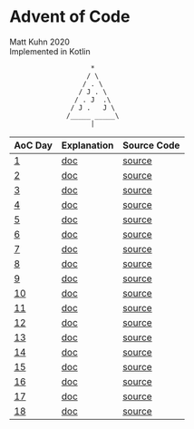 # Advent of Code
Matt Kuhn 2020
<br>Implemented in Kotlin

```
                    *
                   / \
                  / . \
                 / J . \
                / . J  .\
               / J .   J \
              /_____ _____\
                    |
```

| AoC Day | Explanation | Source Code |
|-----|-----|--------|
| [1](https://adventofcode.com/2020/day/1) | [doc](/doc/day1.md) | [source](/src/main/kotlin/day1) |
| [2](https://adventofcode.com/2020/day/2) | [doc](/doc/day2.md) | [source](/src/main/kotlin/day2) |
| [3](https://adventofcode.com/2020/day/3) | [doc](/doc/day3.md) | [source](/src/main/kotlin/day3) |
| [4](https://adventofcode.com/2020/day/4) | [doc](/doc/day4.md) | [source](/src/main/kotlin/day4) |
| [5](https://adventofcode.com/2020/day/5) | [doc](/doc/day5.md) | [source](/src/main/kotlin/day5) |
| [6](https://adventofcode.com/2020/day/6) | [doc](/doc/day6.md) | [source](/src/main/kotlin/day6) |
| [7](https://adventofcode.com/2020/day/7) | [doc](/doc/day7.md) | [source](/src/main/kotlin/day7) |
| [8](https://adventofcode.com/2020/day/8) | [doc](/doc/day8.md) | [source](/src/main/kotlin/day8) |
| [9](https://adventofcode.com/2020/day/9) | [doc](/doc/day9.md) | [source](/src/main/kotlin/day9) |
| [10](https://adventofcode.com/2020/day/10) | [doc](/doc/day10.md) | [source](/src/main/kotlin/day10) |
| [11](https://adventofcode.com/2020/day/11) | [doc](/doc/day11.md) | [source](/src/main/kotlin/day11) |
| [12](https://adventofcode.com/2020/day/12) | [doc](/doc/day12.md) | [source](/src/main/kotlin/day12) |
| [13](https://adventofcode.com/2020/day/13) | [doc](/doc/day13.md) | [source](/src/main/kotlin/day13) |
| [14](https://adventofcode.com/2020/day/14) | [doc](/doc/day14.md) | [source](/src/main/kotlin/day14) |
| [15](https://adventofcode.com/2020/day/15) | [doc](/doc/day15.md) | [source](/src/main/kotlin/day15) |
| [16](https://adventofcode.com/2020/day/16) | [doc](/doc/day16.md) | [source](/src/main/kotlin/day16) |
| [17](https://adventofcode.com/2020/day/17) | [doc](/doc/day17.md) | [source](/src/main/kotlin/day17) |
| [18](https://adventofcode.com/2020/day/18) | [doc](/doc/day18.md) | [source](/src/main/kotlin/day18) |